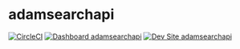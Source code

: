 # adamsearchapi

[![CircleCI](https://circleci.com/gh/electriccitizen/adamsearchapi.svg?style=shield)](https://circleci.com/gh/electriccitizen/adamsearchapi)
[![Dashboard adamsearchapi](https://img.shields.io/badge/dashboard-adamsearchapi-yellow.svg)](https://dashboard.pantheon.io/sites/8c73083c-60de-4e9b-9494-424688b643bd#dev/code)
[![Dev Site adamsearchapi](https://img.shields.io/badge/site-adamsearchapi-blue.svg)](http://dev-adamsearchapi.pantheonsite.io/)